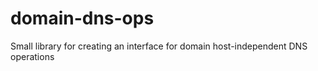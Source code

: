 # domain-dns-ops
Small library for creating an interface for domain host-independent DNS operations
